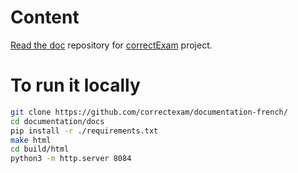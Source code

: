 # Content

[Read the doc](https://correctexam.readthedocs.io/) repository for [correctExam](https://correctexam.github.io/) project. 

# To run it locally

```bash
git clone https://github.com/correctexam/documentation-french/
cd documentation/docs
pip install -r ./requirements.txt
make html
cd build/html
python3 -m http.server 8084
```

